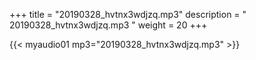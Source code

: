 +++
title = "20190328_hvtnx3wdjzq.mp3"
description = " 20190328_hvtnx3wdjzq.mp3 "
weight = 20
+++

{{< myaudio01 mp3="20190328_hvtnx3wdjzq.mp3" >}}

